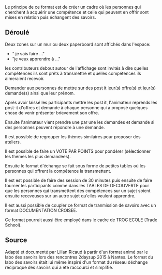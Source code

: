 Le principe de ce format est de créer un cadre où les personnes qui cherchent à acquérir une compétence et celle qui peuvent en offrir sont mises en relation puis échangent des savoirs.

## Déroulé

Deux zones sur un mur ou deux paperboard sont affichés dans l'espace: 
* " je sais faire ..." 
* "je veux apprendre à ..."

les contributeurs debout autour de l'affichage sont invités à dire quelles compétences ils sont prêts à transmettre et quelles compétences ils aimeraient recevoir.

Demander aux personnes de mettre sur des post it leur(s) offre(s) et leur(s) demande(s) ainsi que leur prénom.

Après avoir laissé les participants mettre les post it, l'animateur reprends les post-it d'offres et demande à chaque personne qui a proposé quelques chose de venir présenter brievement son offre.

Ensuite l'animateur vient prendre une par une les demandes et demande si des personnes peuvent répondre à une demande.

Il est possible de regrouper les thèmes similaires pour proposer des ateliers.

Il est possible de faire un VOTE PAR POINTS pour pondérer (sélectionner les thèmes les plus demandées).

Ensuite le format d'échange se fait sous forme de petites tables où les personnes qui offrent la compétence la transmettent.

Il est est possible de faire des session de 30 minutes puis ensuite de faire tourner les participants comme dans les TABLES DE DECOUVERTE pour que les personnes qui transmettent des compétences sur un sujet soient ensuite receveuses sur un autre sujet qu'elles veulent apprendre.

Il est aussi possible de coupler ce format de tranmission de savoirs avec un format DOCUMENTATION CROISEE.

Ce format pourrait aussi être employé dans le cadre de TROC ECOLE (Trade School).

## Source

Adapté et documenté par Lilian Ricaud à partir d'un format animé par le labo des savoirs lors des rencontres 2daysup 2015 à Nantes. Le format du labo des savoirs était lui même inspiré d'un format du réseau déchange réciproque des savoirs qui a été raccourci et simplifié. 